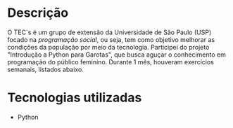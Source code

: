 # Descrição
O TEC´s é um grupo de extensão da Universidade de São Paulo (USP) focado na *programação social*, ou seja, tem como objetivo melhorar as condições da população por meio da tecnologia. 
Participei do projeto "Introdução a Python para Garotas", que busca aguçar o conhecimento em programação do público feminino. Durante 1 mês, houveram exercícios semanais, listados abaixo.

# Tecnologias utilizadas
- Python 
